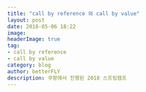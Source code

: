 ```yaml
---
title: "call by reference 와 call by value"
layout: post
date: 2018-05-06 18:22
image: 
headerImage: true
tag:
- call by reference
- call by value
category: blog
author: betterFLY
description: 쿠팡에서 진행된 2018 스프링캠프
---
```


